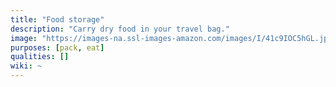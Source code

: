 ```yaml
---
title: "Food storage"
description: "Carry dry food in your travel bag."
image: "https://images-na.ssl-images-amazon.com/images/I/41c9IOC5hGL.jpg"
purposes: [pack, eat]
qualities: []
wiki: ~
---
```

